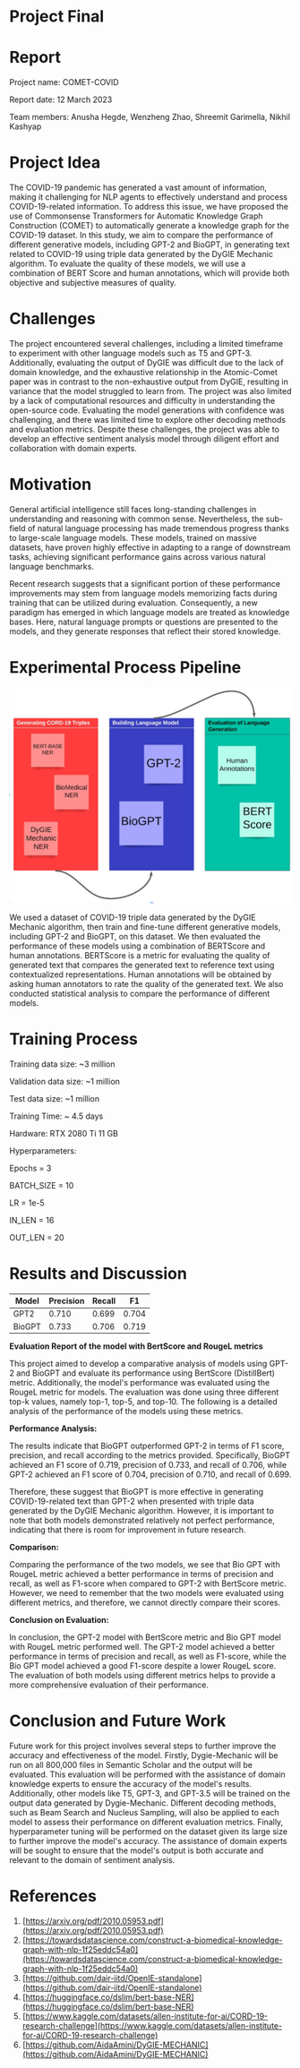 # Project Final

# Report

Project name: COMET-COVID

Report date: 12 March 2023

Team members: Anusha Hegde, Wenzheng Zhao, Shreemit Garimella, Nikhil Kashyap

# Project Idea

The COVID-19 pandemic has generated a vast amount of information, making it challenging for NLP agents to effectively understand and process COVID-19-related information. To address this issue, we have proposed the use of Commonsense Transformers for Automatic Knowledge Graph Construction (COMET) to automatically generate a knowledge graph for the COVID-19 dataset. In this study, we aim to compare the performance of different generative models, including GPT-2 and BioGPT, in generating text related to COVID-19 using triple data generated by the DyGIE Mechanic algorithm. To evaluate the quality of these models, we will use a combination of BERT Score and human annotations, which will provide both objective and subjective measures of quality.

# Challenges

The project encountered several challenges, including a limited timeframe to experiment with other language models such as T5 and GPT-3. Additionally, evaluating the output of DyGIE was difficult due to the lack of domain knowledge, and the exhaustive relationship in the Atomic-Comet paper was in contrast to the non-exhaustive output from DyGIE, resulting in variance that the model struggled to learn from. The project was also limited by a lack of computational resources and difficulty in understanding the open-source code. Evaluating the model generations with confidence was challenging, and there was limited time to explore other decoding methods and evaluation metrics. Despite these challenges, the project was able to develop an effective sentiment analysis model through diligent effort and collaboration with domain experts.

# **Motivation**

General artificial intelligence still faces long-standing challenges in understanding and reasoning with common sense. Nevertheless, the sub-field of natural language processing has made tremendous progress thanks to large-scale language models. These models, trained on massive datasets, have proven highly effective in adapting to a range of downstream tasks, achieving significant performance gains across various natural language benchmarks.

Recent research suggests that a significant portion of these performance improvements may stem from language models memorizing facts during training that can be utilized during evaluation. Consequently, a new paradigm has emerged in which language models are treated as knowledge bases. Here, natural language prompts or questions are presented to the models, and they generate responses that reflect their stored knowledge.

# **Experimental Process Pipeline**

![](diagram.jpeg)

We used a dataset of COVID-19 triple data generated by the DyGIE Mechanic algorithm, then train and fine-tune different generative models, including GPT-2 and BioGPT, on this dataset. We then evaluated the performance of these models using a combination of BERTScore and human annotations. BERTScore is a metric for evaluating the quality of generated text that compares the generated text to reference text using contextualized representations. Human annotations will be obtained by asking human annotators to rate the quality of the generated text. We also conducted statistical analysis to compare the performance of different models.

# **Training** Process

Training data size: ~3 million

Validation data size: ~1 million

Test data size: ~1 million

Training Time: ~ 4.5 days

Hardware: RTX 2080 Ti 11 GB

Hyperparameters:

Epochs = 3

BATCH\_SIZE = 10

LR = 1e-5

IN\_LEN = 16

OUT\_LEN = 20

#

# Results and Discussion

Model|Precision|Recall|F1|
---|---|---|---|
GPT2|0.710|0.699|0.704|
BioGPT|0.733|0.706|0.719|



**Evaluation Report of the model with BertScore and RougeL metrics**

This project aimed to develop a comparative analysis of models using GPT-2 and BioGPT and evaluate its performance using BertScore (DistillBert) metric. Additionally, the model's performance was evaluated using the RougeL metric for models. The evaluation was done using three different top-k values, namely top-1, top-5, and top-10. The following is a detailed analysis of the performance of the models using these metrics.

**Performance Analysis:**

The results indicate that BioGPT outperformed GPT-2 in terms of F1 score, precision, and recall according to the metrics provided. Specifically, BioGPT achieved an F1 score of 0.719, precision of 0.733, and recall of 0.706, while GPT-2 achieved an F1 score of 0.704, precision of 0.710, and recall of 0.699.

Therefore, these suggest that BioGPT is more effective in generating COVID-19-related text than GPT-2 when presented with triple data generated by the DyGIE Mechanic algorithm. However, it is important to note that both models demonstrated relatively not perfect performance, indicating that there is room for improvement in future research.

**Comparison:**

Comparing the performance of the two models, we see that Bio GPT with RougeL metric achieved a better performance in terms of precision and recall, as well as F1-score when compared to GPT-2 with BertScore metric. However, we need to remember that the two models were evaluated using different metrics, and therefore, we cannot directly compare their scores.

**Conclusion on Evaluation:**

In conclusion, the GPT-2 model with BertScore metric and Bio GPT model with RougeL metric performed well. The GPT-2 model achieved a better performance in terms of precision and recall, as well as F1-score, while the Bio GPT model achieved a good F1-score despite a lower RougeL score. The evaluation of both models using different metrics helps to provide a more comprehensive evaluation of their performance.

# Conclusion and Future Work

Future work for this project involves several steps to further improve the accuracy and effectiveness of the model. Firstly, Dygie-Mechanic will be run on all 800,000 files in Semantic Scholar and the output will be evaluated. This evaluation will be performed with the assistance of domain knowledge experts to ensure the accuracy of the model's results. Additionally, other models like T5, GPT-3, and GPT-3.5 will be trained on the output data generated by Dygie-Mechanic. Different decoding methods, such as Beam Search and Nucleus Sampling, will also be applied to each model to assess their performance on different evaluation metrics. Finally, hyperparameter tuning will be performed on the dataset given its large size to further improve the model's accuracy. The assistance of domain experts will be sought to ensure that the model's output is both accurate and relevant to the domain of sentiment analysis.

#

# References

1. [https://arxiv.org/pdf/2010.05953.pdf](https://arxiv.org/pdf/2010.05953.pdf)
2. [https://towardsdatascience.com/construct-a-biomedical-knowledge-graph-with-nlp-1f25eddc54a0](https://towardsdatascience.com/construct-a-biomedical-knowledge-graph-with-nlp-1f25eddc54a0)
3. [https://github.com/dair-iitd/OpenIE-standalone](https://github.com/dair-iitd/OpenIE-standalone)
4. [https://huggingface.co/dslim/bert-base-NER](https://huggingface.co/dslim/bert-base-NER)
5. [https://www.kaggle.com/datasets/allen-institute-for-ai/CORD-19-research-challenge](https://www.kaggle.com/datasets/allen-institute-for-ai/CORD-19-research-challenge)
6. [https://github.com/AidaAmini/DyGIE-MECHANIC](https://github.com/AidaAmini/DyGIE-MECHANIC)

